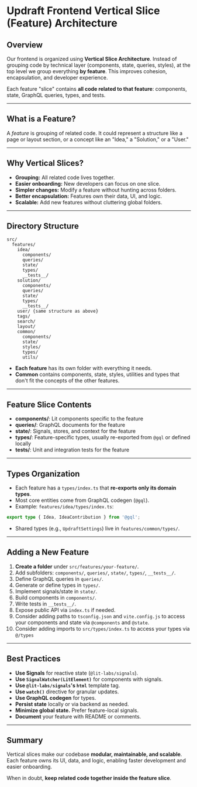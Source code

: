 # Updraft Frontend Vertical Slice (Feature) Architecture

## Overview

Our frontend is organized using **Vertical Slice Architecture**. Instead of grouping code by technical layer
(components, state, queries, styles), at the top level we group everything **by feature**. This improves cohesion,
encapsulation, and developer experience.

Each feature "slice" contains **all code related to that feature**: components, state, GraphQL queries, types, and
tests.

---

## What is a Feature?

A *feature* is grouping of related code. It could represent a structure like a page or layout section, or a concept like
an "Idea," a "Solution," or a "User."

---

## Why Vertical Slices?

- **Grouping:** All related code lives together.
- **Easier onboarding:** New developers can focus on one slice.
- **Simpler changes:** Modify a feature without hunting across folders.
- **Better encapsulation:** Features own their data, UI, and logic.
- **Scalable:** Add new features without cluttering global folders.

---

## Directory Structure

```
src/
  features/
    idea/
      components/
      queries/
      state/
      types/
      __tests__/
    solution/
      components/
      queries/
      state/
      types/
      __tests__/
    user/ {same structure as above}
    tags/ 
    search/
    layout/
    common/
      components/
      state/
      styles/
      types/
      utils/
```

- **Each feature** has its own folder with everything it needs.
- **Common** contains components, state, styles, utilities and types that don't fit the concepts of the other features.

---

## Feature Slice Contents

- **components/**: Lit components specific to the feature
- **queries/**: GraphQL documents for the feature
- **state/**: Signals, stores, and context for the feature
- **types/**: Feature-specific types, usually re-exported from `@gql` or defined locally
- **__tests__/**: Unit and integration tests for the feature

---

## Types Organization

- Each feature has a `types/index.ts` that **re-exports only its domain types**.
- Most core entities come from GraphQL codegen (`@gql`).
- Example: `features/idea/types/index.ts`:

```ts
export type { Idea, IdeaContribution } from '@gql';
```

- Shared types (e.g., `UpdraftSettings`) live in `features/common/types/`.

---

## Adding a New Feature

1. **Create a folder** under `src/features/your-feature/`.
2. Add subfolders: `components/`, `queries/`, `state/`, `types/`, `__tests__/`.
3. Define GraphQL queries in `queries/`.
4. Generate or define types in `types/`.
5. Implement signals/state in `state/`.
6. Build components in `components/`.
7. Write tests in `__tests__/`.
8. Expose public API via `index.ts` if needed.
9. Consider adding paths to `tsconfig.json` and `vite.config.js` to access your components and state via `@components`
   and `@state`.
10. Consider adding imports to `src/types/index.ts` to access your types via `@/types`

---

## Best Practices

- **Use Signals** for reactive state (`@lit-labs/signals`).
- **Use `SignalWatcher(LitElement)`** for components with signals.
- **Use `@lit-labs/signals`'s `html`** template tag.
- **Use `watch()`** directive for granular updates.
- **Use GraphQL codegen** for types.
- **Persist state** locally or via backend as needed.
- **Minimize global state.** Prefer feature-local signals.
- **Document** your feature with README or comments.

---

## Summary

Vertical slices make our codebase **modular, maintainable, and scalable**. Each feature owns its UI, data, and logic,
enabling faster development and easier onboarding.

When in doubt, **keep related code together inside the feature slice**.